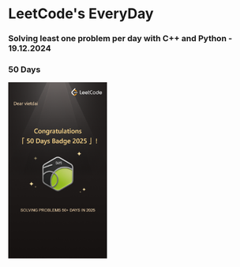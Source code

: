# LeetCode's EveryDay
### Solving least one problem per day with C++ and Python - 19.12.2024
### 50 Days
<img src="assets/50day.png" alt="Ảnh demo" width="200"/>
